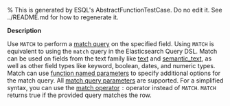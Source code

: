 % This is generated by ESQL's AbstractFunctionTestCase. Do no edit it. See ../README.md for how to regenerate it.

**Description**

Use `MATCH` to perform a [match query](/reference/query-languages/query-dsl/query-dsl-match-query.md) on the specified field. Using `MATCH` is equivalent to using the `match` query in the Elasticsearch Query DSL.  Match can be used on fields from the text family like [text](/reference/elasticsearch/mapping-reference/text.md) and [semantic_text](/reference/elasticsearch/mapping-reference/semantic-text.md), as well as other field types like keyword, boolean, dates, and numeric types.  Match can use [function named parameters](/reference/query-languages/esql/esql-syntax.md#esql-function-named-params) to specify additional options for the match query. All [match query parameters](/reference/query-languages/query-dsl/query-dsl-match-query.md#match-field-params) are supported.  For a simplified syntax, you can use the [match operator](/reference/query-languages/esql/functions-operators/operators.md#esql-match-operator) `:` operator instead of `MATCH`.  `MATCH` returns true if the provided query matches the row.

